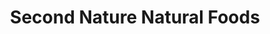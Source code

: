 ---
title: "Second Nature Natural Foods"
url: /toronto/second-nature-natural-foods/
shop: health
---
